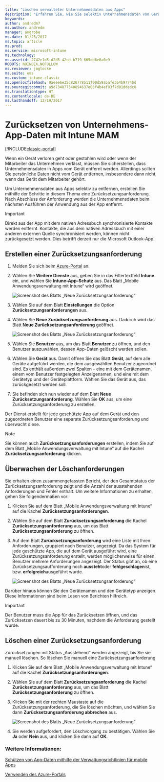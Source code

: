 ```yaml
---
title: "Löschen verwalteter Unternehmensdaten aus Apps"
description: "Erfahren Sie, wie Sie selektiv Unternehmensdaten von Geräten entfernen können."
keywords: 
author: andredm7
ms.author: andredm
manager: angrobe
ms.date: 01/25/2017
ms.topic: article
ms.prod: 
ms.service: microsoft-intune
ms.technology: 
ms.assetid: 2742e1d5-d2d5-42cd-b719-665dd6e0a0e9
ROBOTS: NOINDEX,NOFOLLOW
ms.reviewer: joglocke
ms.suite: ems
ms.custom: intune-classic
ms.openlocfilehash: 9aeee6e35c820778b11f00d59a5afe364b9774bd
ms.sourcegitcommit: a9d734877340894637e03f4b4ef83f7d01ddedc8
ms.translationtype: HT
ms.contentlocale: de-DE
ms.lasthandoff: 12/19/2017
---
```

# <a name="wipe-company-app-data-with-intune-mam"></a>Zurücksetzen von Unternehmens-App-Daten mit Intune MAM

[!INCLUDE[classic-portal](../includes/classic-portal.md)]

Wenn ein Gerät verloren geht oder gestohlen wird oder wenn der Mitarbeiter das Unternehmen verlässt, müssen Sie sicherstellen, dass Unternehmensdaten in Apps vom Gerät entfernt werden. Allerdings sollten Sie persönliche Daten nicht vom Gerät entfernen, insbesondere dann nicht, wenn das Gerät dem Mitarbeiter gehört.

Um Unternehmensdaten aus Apps selektiv zu entfernen, erstellen Sie mithilfe der Schritte in diesem Thema eine Zurücksetzungsanforderung. Nach Abschluss der Anforderung werden die Unternehmensdaten beim nächsten Ausführen der Anwendung aus der App entfernt.

>[!IMPORTANT]
> Direkt aus der App mit dem nativen Adressbuch synchronisierte Kontakte werden entfernt. Kontakte, die aus dem nativen Adressbuch mit einer anderen externen Quelle synchronisiert werden, können nicht zurückgesetzt werden. Dies betrifft derzeit nur die Microsoft Outlook-App.

## <a name="create-a-wipe-request"></a>Erstellen einer Zurücksetzungsanforderung

1.  Melden Sie sich beim [Azure-Portal](https://portal.azure.com) an.

2.  Wählen Sie **Weitere Dienste** aus, geben Sie in das Filtertextfeld **Intune** ein, und wählen Sie **Intune-App-Schutz** aus. Das Blatt „Mobile Anwendungsverwaltung mit Intune“ wird geöffnet.

    ![Screenshot des Blatts „Neue Zurücksetzungsanforderung“](../media/AppManagement/wipe-request-mam-main-blade.png)

2.  Wählen Sie auf dem Blatt **Einstellungen** die Option **Zurücksetzungsanforderungen** aus.

3.  Wählen Sie **Neue Zurücksetzungsanforderung** aus. Dadurch wird das Blatt **Neue Zurücksetzungsanforderung** geöffnet.

    ![Screenshot des Blatts „Neue Zurücksetzungsanforderung“](../media/AppManagement/AzurePortal_MAM_NewWipeRequest.png)

4.  Wählen Sie **Benutzer** aus, um das Blatt **Benutzer** zu öffnen, und den Benutzer auszuwählen, dessen App-Daten gelöscht werden sollen.

5.  Wählen Sie **Gerät** aus. Damit öffnen Sie das Blatt **Gerät**, auf dem alle Geräte aufgeführt werden, die dem ausgewählten Benutzer zugeordnet sind. Es enthält außerdem zwei Spalten – eine mit dem Gerätenamen, einem vom Benutzer festgelegten Anzeigenamen, und eine mit dem Gerätetyp und der Geräteplattform. Wählen Sie das Gerät aus, das zurückgesetzt werden soll.

6.  Sie befinden sich nun wieder auf dem Blatt **Neue Zurücksetzungsanforderung**. Wählen Sie **OK** aus, um eine Zurücksetzungsanforderung zu erstellen. 

Der Dienst erstellt für jede geschützte App auf dem Gerät und den zugeordneten Benutzer eine separate Zurücksetzungsanforderung und überwacht diese.

>[!NOTE]
> Sie können auch **Zurücksetzungsanforderungen** erstellen, indem Sie auf dem Blatt „Mobile Anwendungsverwaltung mit Intune“ auf die Kachel **Zurücksetzungsanforderung** klicken.

## <a name="monitor-your-wipe-requests"></a>Überwachen der Löschanforderungen

Sie erhalten einen zusammengefassten Bericht, der den Gesamtstatus der Zurücksetzungsanforderung zeigt und die Anzahl der ausstehenden Anforderungen und Fehler enthält. Um weitere Informationen zu erhalten, gehen Sie folgendermaßen vor:

1.  Klicken Sie auf dem Blatt „Mobile Anwendungsverwaltung mit Intune“ auf die Kachel **Zurücksetzungsanforderungen**.

2.  Wählen Sie auf dem Blatt **Zurücksetzungsanforderung** die Kachel **Zurücksetzungsanforderung** aus, um das Blatt **Zurücksetzungsanforderung** zu öffnen.

3.  Auf dem Blatt **Zurücksetzungsanforderung** wird eine Liste mit Ihren Anforderungen, gruppiert nach Benutzer, angezeigt. Da das System für jede geschützte App, die auf dem Gerät ausgeführt wird, eine Zurücksetzungsanforderung erstellt, werden möglicherweise für einen Benutzer mehrere Anforderungen angezeigt. Der Status gibt an, ob eine Zurücksetzungsaufforderung noch **aussteht**oder **fehlgeschlagen**ist, bzw. **erfolgreich**ausgeführt wurde.

    ![Screenshot des Blatts „Neue Zurücksetzungsanforderung“](../media/AppManagement/wipe-request-status-1.png)

Darüber hinaus können Sie den Gerätenamen und den Gerätetyp anzeigen. Diese Informationen sind beim Lesen von Berichten hilfreich.

>[!IMPORTANT]
> Der Benutzer muss die App für das Zurücksetzen öffnen, und das Zurücksetzen dauert bis zu 30 Minuten, nachdem die Anforderung gestellt wurde.

## <a name="delete-a-wipe-request"></a>Löschen einer Zurücksetzungsanforderung

Zurücksetzungen mit Status „Ausstehend“ werden angezeigt, bis Sie sie manuell löschen.  So löschen Sie manuell eine Zurücksetzungsanforderung

1.  Klicken Sie auf dem Blatt „Mobile Anwendungsverwaltung mit Intune“ auf die Kachel **Zurücksetzungsanforderungen**.

2.  Wählen Sie auf dem Blatt **Zurücksetzungsanforderung** die Kachel **Zurücksetzungsanforderung** aus, um das Blatt **Zurücksetzungsanforderung** zu öffnen.

3.  Klicken Sie mit der rechten Maustaste auf die Zurücksetzungsanforderung, die Sie löschen möchten, und wählen Sie dann **Zurücksetzungsanforderung abbrechen** aus.

    ![Screenshot des Blatts „Neue Zurücksetzungsanforderung“](../media/AppManagement/delete-wipe-request.png)

4.  Sie werden aufgefordert, den Löschvorgang zu bestätigen. Wählen Sie **Ja** oder **Nein** aus, und klicken Sie dann auf **OK**.


### <a name="see-also"></a>Weitere Informationen:
[Schützen von App-Daten mithilfe der Verwaltungsrichtlinien für mobile Apps](protect-app-data-using-mobile-app-management-policies-with-microsoft-intune.md)

[Verwenden des Azure-Portals](azure-portal-for-microsoft-intune-mam-policies.md)
